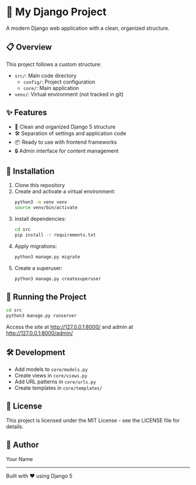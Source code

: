 # 🚀 My Django Project

A modern Django web application with a clean, organized structure.

## 📋 Overview

This project follows a custom structure:
- `src/`: Main code directory
  - `config/`: Project configuration
  - `core/`: Main application
- `venv/`: Virtual environment (not tracked in git)

## ✨ Features

- 📱 Clean and organized Django 5 structure
- 🛠️ Separation of settings and application code
- 📦 Ready to use with frontend frameworks
- 🔒 Admin interface for content management

## 🔧 Installation

1. Clone this repository
2. Create and activate a virtual environment:
   ```bash
   python3 -m venv venv
   source venv/bin/activate
   ```
3. Install dependencies:
   ```bash
   cd src
   pip install -r requirements.txt
   ```
4. Apply migrations:
   ```bash
   python3 manage.py migrate
   ```
5. Create a superuser:
   ```bash
   python3 manage.py createsuperuser
   ```

## 🚀 Running the Project

```bash
cd src
python3 manage.py runserver
```

Access the site at http://127.0.0.1:8000/ and admin at http://127.0.0.1:8000/admin/

## 🛠️ Development

- Add models to `core/models.py`
- Create views in `core/views.py`
- Add URL patterns in `core/urls.py`
- Create templates in `core/templates/`

## 📝 License

This project is licensed under the MIT License - see the LICENSE file for details.

## 👤 Author

Your Name

---

Built with ❤️ using Django 5
